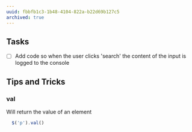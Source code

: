 ```yaml
---
uuid: fbbfb1c3-1b48-4104-822a-b22d69b127c5
archived: true
---
```


## Tasks

- [ ] Add code so when the user clicks 'search' the content of the input is logged to the console


## Tips and Tricks

### val

Will return the value of an element

```javascript
  $('p').val()
```
